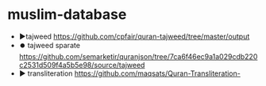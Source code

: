 # muslim-database

- ▶️tajweed https://github.com/cpfair/quran-tajweed/tree/master/output
- ⏺️ tajweed sparate https://github.com/semarketir/quranjson/tree/7ca6f46ec9a1a029cdb220c2531d509f4a5b5e98/source/tajweed
- ▶️ transliteration https://github.com/maqsats/Quran-Transliteration-

